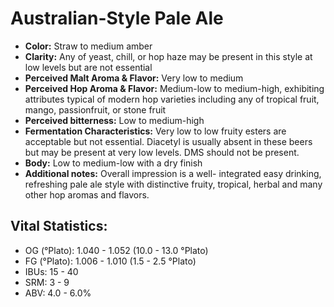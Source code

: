 # Australian-Style Pale Ale

- **Color:** Straw to medium amber
- **Clarity:** Any of yeast, chill, or hop haze may be present in this style at low levels but are not essential
- **Perceived Malt Aroma & Flavor:** Very low to medium
- **Perceived Hop Aroma & Flavor:** Medium-low to medium-high, exhibiting attributes typical of modern hop varieties including any of tropical fruit, mango, passionfruit, or stone fruit
- **Perceived bitterness:** Low to medium-high
- **Fermentation Characteristics:** Very low to low fruity esters are acceptable but not essential. Diacetyl is usually absent in these beers but may be present at very low levels. DMS should not be present.
- **Body:** Low to medium-low with a dry finish
- **Additional notes:** Overall impression is a well- integrated easy drinking, refreshing pale ale style with distinctive fruity, tropical, herbal and many other hop aromas and flavors.

## Vital Statistics:

- OG (°Plato): 1.040 - 1.052 (10.0 - 13.0 °Plato)
- FG (°Plato): 1.006 - 1.010 (1.5 - 2.5 °Plato)
- IBUs: 15 - 40
- SRM: 3 - 9
- ABV: 4.0 - 6.0%
